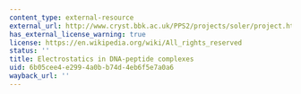 ```yaml
---
content_type: external-resource
external_url: http://www.cryst.bbk.ac.uk/PPS2/projects/soler/project.html
has_external_license_warning: true
license: https://en.wikipedia.org/wiki/All_rights_reserved
status: ''
title: Electrostatics in DNA-peptide complexes
uid: 6b05cee4-e299-4a0b-b74d-4eb6f5e7a0a6
wayback_url: ''
---
```

